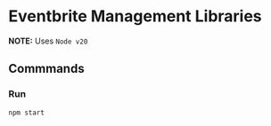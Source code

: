 # Eventbrite Management Libraries

**NOTE:** Uses `Node v20`

## Commmands

### Run

```shell
npm start
```
